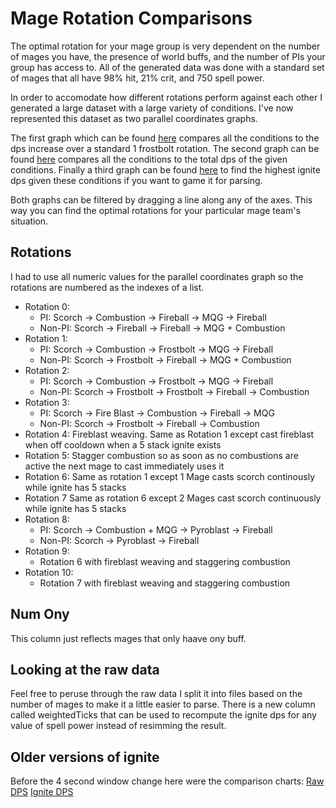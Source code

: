 # Mage Rotation Comparisons

The optimal rotation for your mage group is very dependent on the number of mages you have, the presence of world buffs, and the number of PIs your group has access to. All of the generated data was done with a standard set of mages that all have 98% hit, 21% crit, and 750 spell power.

In order to accomodate how different rotations perform against each other I generated a large dataset with a large variety of conditions. I've now represented this dataset as two parallel coordinates graphs.

The first graph which can be found [here](https://mormigil.github.io/ClassicIgniteSimulator/percent_dmg_increase.html) compares all the conditions to the dps increase over a standard 1 frostbolt rotation. The second graph can be found [here](https://mormigil.github.io/ClassicIgniteSimulator/dps_updated.html) compares all the conditions to the total dps of the given conditions. Finally a third graph can be found [here](https://mormigil.github.io/ClassicIgniteSimulator/ignite_dps_updated.html) to find the highest ignite dps given these conditions if you want to game it for parsing.

Both graphs can be filtered by dragging a line along any of the axes. This way you can find the optimal rotations for your particular mage team's situation. 

## Rotations

I had to use all numeric values for the parallel coordinates graph so the rotations are numbered as the indexes of a list. 

- Rotation 0:
    + PI: Scorch -> Combustion -> Fireball -> MQG -> Fireball
    + Non-PI: Scorch -> Fireball -> Fireball -> MQG + Combustion
- Rotation 1:
    + PI: Scorch -> Combustion -> Frostbolt -> MQG -> Fireball
    + Non-PI: Scorch -> Frostbolt -> Fireball -> MQG + Combustion
- Rotation 2:
    + PI: Scorch -> Combustion -> Frostbolt -> MQG -> Fireball
    + Non-PI: Scorch -> Frostbolt -> Frostbolt -> Fireball -> Combustion
- Rotation 3:
    + PI: Scorch -> Fire Blast -> Combustion -> Fireball -> MQG
    + Non-PI: Scorch -> Frostbolt -> Fireball -> Combustion
- Rotation 4: Fireblast weaving. Same as Rotation 1 except cast fireblast when off cooldown when a 5 stack ignite exists
- Rotation 5: Stagger combustion so as soon as no combustions are active the next mage to cast immediately uses it
- Rotation 6: Same as rotation 1 except 1 Mage casts scorch continously while ignite has 5 stacks
- Rotation 7 Same as rotation 6 except 2 Mages cast scorch continuously while ignite has 5 stacks
- Rotation 8: 
    + PI: Scorch -> Combustion + MQG -> Pyroblast -> Fireball
    + Non-PI: Scorch -> Pyroblast -> Fireball
- Rotation 9:
    + Rotation 6 with fireblast weaving and staggering combustion
- Rotation 10:
    + Rotation 7 with fireblast weaving and staggering combustion

## Num Ony

This column just reflects mages that only haave ony buff.


## Looking at the raw data

Feel free to peruse through the raw data I split it into files based on the number of mages to make it a little easier to parse. There is a new column called weightedTicks that can be used to recompute the ignite dps for any value of spell power instead of resimming the result.

## Older versions of ignite

Before the 4 second window change here were the comparison charts:
[Raw DPS](https://mormigil.github.io/ClassicIgniteSimulator/dps.html)
[Ignite DPS](https://mormigil.github.io/ClassicIgniteSimulator/ignite_dps.html)

